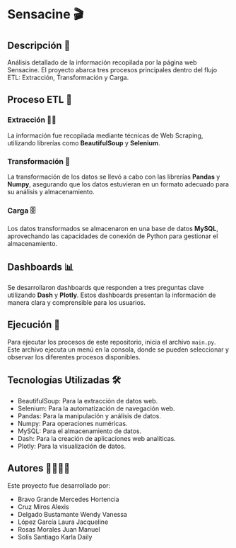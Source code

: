 # Sensacine 🎬

## Descripción 📄

Análisis detallado de la información recopilada por la página web Sensacine. El proyecto abarca tres procesos principales dentro del flujo ETL: Extracción, Transformación y Carga.

## Proceso ETL 🔄

### Extracción 🕵️‍♂️
La información fue recopilada mediante técnicas de Web Scraping, utilizando librerías como **BeautifulSoup** y **Selenium**.

### Transformación 🔧
La transformación de los datos se llevó a cabo con las librerías **Pandas** y **Numpy**, asegurando que los datos estuvieran en un formato adecuado para su análisis y almacenamiento.

### Carga 🗄️
Los datos transformados se almacenaron en una base de datos **MySQL**, aprovechando las capacidades de conexión de Python para gestionar el almacenamiento.

## Dashboards 📊

Se desarrollaron dashboards que responden a tres preguntas clave utilizando **Dash** y **Plotly**. Estos dashboards presentan la información de manera clara y comprensible para los usuarios.

## Ejecución 🚀

Para ejecutar los procesos de este repositorio, inicia el archivo `main.py`. Este archivo ejecuta un menú en la consola, donde se pueden seleccionar y observar los diferentes procesos disponibles.

## Tecnologías Utilizadas 🛠️
- BeautifulSoup: Para la extracción de datos web.
- Selenium: Para la automatización de navegación web.
- Pandas: Para la manipulación y análisis de datos.
- Numpy: Para operaciones numéricas.
- MySQL: Para el almacenamiento de datos.
- Dash: Para la creación de aplicaciones web analíticas.
- Plotly: Para la visualización de datos.

## Autores 👩‍💻👨‍💻

Este proyecto fue desarrollado por:

- Bravo Grande Mercedes Hortencia
- Cruz Miros Alexis
- Delgado Bustamante Wendy Vanessa
- López García Laura Jacqueline
- Rosas Morales Juan Manuel
- Solís Santiago Karla Daily

